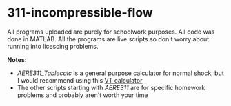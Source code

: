 # 311-incompressible-flow


All programs uploaded are purely for schoolwork purposes. All code was done in MATLAB. All the programs are live scripts so don't worry about running into licescing problems.  


**Notes:**

* *AERE311_Tablecalc* is a general purpose calculator for normal shock, but I would recommend using this [VT calculator](http://www.dept.aoe.vt.edu/~devenpor/aoe3114/calc.html)
* The other scripts starting with *AERE311* are for specific homework problems and probably aren't worth your time

